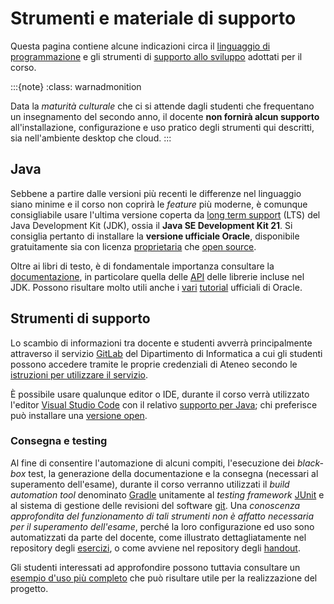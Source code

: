 # Strumenti e materiale di supporto

Questa pagina contiene alcune indicazioni circa il [linguaggio di
programmazione](#java) e gli strumenti di [supporto allo
sviluppo](#strumenti-di-supporto) adottati per il corso.

:::{note}
:class: warnadmonition

Data la *maturità culturale* che ci si attende dagli studenti che frequentano un
insegnamento del secondo anno, il docente **non fornirà alcun supporto**
all'installazione, configurazione e uso pratico degli strumenti qui descritti,
sia nell'ambiente desktop che cloud.
:::

## Java

Sebbene a partire dalle versioni più recenti le differenze nel linguaggio siano
minime e il corso non coprirà le *feature* più moderne, è comunque consigliabile
usare l'ultima versione coperta da [long term
support](https://en.wikipedia.org/wiki/Long-term_support) (LTS) del Java
Development Kit (JDK), ossia il **Java SE Development Kit 21**.  Si consiglia
pertanto di installare la **versione ufficiale Oracle**, disponibile
gratuitamente sia con licenza
[proprietaria](https://www.oracle.com/technetwork/java/javase/downloads/) che
[open source](https://openjdk.java.net/).

Oltre ai libri di testo, è di fondamentale importanza consultare la
[documentazione](https://docs.oracle.com/en/java/javase/21/), in particolare
quella delle [API](https://docs.oracle.com/en/java/javase/21/docs/api/) delle
librerie incluse nel JDK. Possono risultare molto utili anche i
[vari](https://docs.oracle.com/javase/tutorial/)
[tutorial](https://dev.java/learn/) ufficiali di Oracle.

## Strumenti di supporto

Lo scambio di informazioni tra docente e studenti avverrà principalmente
attraverso il servizio [GitLab](https://gitlab.di.unimi.it/) del Dipartimento di
Informatica a cui gli studenti possono accedere tramite le proprie credenziali
di Ateneo secondo le [istruzioni per utilizzare il servizio](https://gitlab.di.unimi.it/prog2#prog2-gitlab-di).

È possibile usare qualunque editor o IDE, durante il corso verrà utilizzato
l'editor [Visual Studio Code](https://code.visualstudio.com/) con il relativo
[supporto per Java](https://code.visualstudio.com/docs/languages/java); chi
preferisce può installare una [versione open](https://vscodium.com/).

### Consegna e testing 

Al fine di consentire l'automazione di alcuni compiti, l'esecuzione dei
*black-box* test, la generazione della documentazione e la consegna (necessari
al superamento dell'esame), durante il corso verranno utilizzati il *build
automation tool* denominato [Gradle](https://gradle.org/) unitamente al *testing
framework* [JUnit](https://junit.org/junit5/) e al sistema di gestione delle
revisioni del software [git](https://git-scm.com/). Una *conoscenza approfondita
del funzionamento di tali strumenti non è affatto necessaria per il superamento
dell'esame*, perché la loro configurazione ed uso sono automatizzati da parte
del docente, come illustrato dettagliatamente nel repository degli
[esercizi](https://gitlab.di.unimi.it/prog2), o come avviene nel repository
degli [handout](https://github.com/prog2-unimi/handouts).

Gli studenti interessati ad approfondire possono tuttavia consultare un [esempio
d'uso più completo](https://github.com/prog2-unimi/build-automation-example) che
può risultare utile per la realizzazione del progetto.